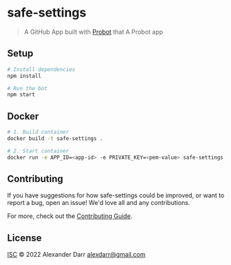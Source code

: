 # safe-settings

> A GitHub App built with [Probot](https://github.com/probot/probot) that A Probot app

## Setup

```sh
# Install dependencies
npm install

# Run the bot
npm start
```

## Docker

```sh
# 1. Build container
docker build -t safe-settings .

# 2. Start container
docker run -e APP_ID=<app-id> -e PRIVATE_KEY=<pem-value> safe-settings
```

## Contributing

If you have suggestions for how safe-settings could be improved, or want to report a bug, open an issue! We'd love all and any contributions.

For more, check out the [Contributing Guide](CONTRIBUTING.md).

## License

[ISC](LICENSE) © 2022 Alexander Darr <alexdarr@gmail.com>
